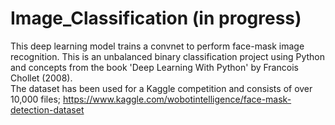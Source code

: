 # Image_Classification (in progress)
This deep learning model trains a convnet to perform face-mask image recognition.  This is an unbalanced binary classification project using Python and concepts from the book 'Deep Learning With Python' by Francois Chollet (2008).  
The dataset has been used for a Kaggle competition and consists of over 10,000 files; https://www.kaggle.com/wobotintelligence/face-mask-detection-dataset


